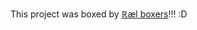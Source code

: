 This project was boxed by [ℝæl boxers](https://github.com/Shyam-Has-Your-Anomaly-Mitigated/Shyamscript/graphs/contributors)!!! :D
